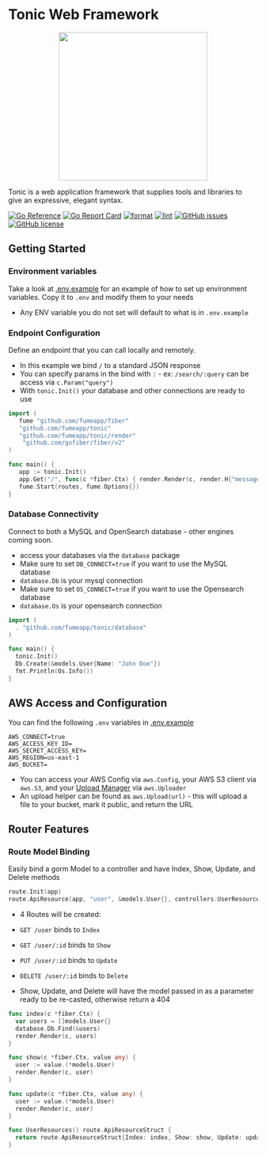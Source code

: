 
# Tonic Web Framework

<p align="center">
  <img src="https://raw.githubusercontent.com/fumeapp/tonic/main/tonic.jpg" width="300" />
</p>

Tonic is a web application framework that supplies tools and libraries to give an expressive, elegant syntax.

[![Go Reference](https://pkg.go.dev/badge/github.com/fumeapp/tonic.svg)](https://pkg.go.dev/github.com/fumeapp/tonic)
[![Go Report Card](https://goreportcard.com/badge/github.com/fumeapp/tonic)](https://goreportcard.com/report/github.com/fumeapp/tonic)
[![format](https://github.com/fumeapp/tonic/actions/workflows/format.yml/badge.svg)](https://github.com/fumeapp/tonic/actions/workflows/format.yml)
[![lint](https://github.com/fumeapp/tonic/actions/workflows/lint.yml/badge.svg)](https://github.com/fumeapp/tonic/actions/workflows/lint.yml)
[![GitHub issues](https://img.shields.io/github/issues/fumeapp/tonic)](https://github.com/fumeapp/tonic/issues)
[![GitHub license](https://img.shields.io/github/license/fumeapp/tonic)](https://github.com/fumeapp/tonic/blob/main/license)

## Getting Started

### Environment variables

Take a look at [.env.example](https://github.com/fumeapp/tonic/blob/main/.env.example) for an example of how to set up environment variables. Copy it to `.env` and modify them to your needs
* Any ENV variable you do not set will default to what is in `.env.example`


### Endpoint Configuration
Define an endpoint that you can call locally and remotely.
* In this example we bind `/` to a standard JSON response
* You can specify params in the bind with `:` - ex: `/search/:query` can be access via `c.Param("query")`
* With `tonic.Init()` your database and other connections are ready to use

```go
import (
   fume "github.com/fumeapp/fiber"
   "github.com/fumeapp/tonic"
   "github.com/fumeapp/tonic/render"
	"github.com/gofiber/fiber/v2"
)

func main() {
   app := tonic.Init()
   app.Get("/", func(c *fiber.Ctx) { render.Render(c, render.H{"message": "Hello World"}) })
   fume.Start(routes, fume.Options{})
}
```

### Database Connectivity
Connect to both a MySQL and OpenSearch database - other engines coming soon.
* access your databases via the `database` package
* Make sure to set `DB_CONNECT=true` if you want to use the MySQL database
* `database.Db` is your mysql connection
* Make sure to set `OS_CONNECT=true` if you want to use the Opensearch database
* `database.Os` is your opensearch connection

```go
import (
  . "github.com/fumeapp/tonic/database"
)

func main() {
  tonic.Init()
  Db.Create(&models.User{Name: "John Doe"})
  fmt.Println(Os.Info())
}
```

## AWS Access and Configuration
You can find the following `.env` variables in [.env.example](https://github.com/fumeapp/tonic/blob/main/.env.example)

```
AWS_CONNECT=true
AWS_ACCESS_KEY_ID=
AWS_SECRET_ACCESS_KEY=
AWS_REGION=us-east-1
AWS_BUCKET=
```
* You can access your AWS Config via `aws.Config`, your AWS S3 client via `aws.S3`, and your [Upload Manager](https://pkg.go.dev/github.com/aws/aws-sdk-go-v2/feature/s3/manager) via `aws.Uploader`
* An upload helper can be found as `aws.Upload(url)` - this will upload a file to your bucket, mark it public, and return the URL

## Router Features
### Route Model Binding

Easily bind a gorm Model to a controller and have Index, Show, Update, and Delete methods

```go
route.Init(app)
route.ApiResource(app, "user", &models.User{}, controllers.UserResources())
```
* 4 Routes will be created:
* `GET /user` binds to `Index`
* `GET /user/:id` binds to `Show`
* `PUT /user/:id` binds to `Update`
* `DELETE /user/:id` binds to `Delete`

* Show, Update, and Delete will have the model passed in as a parameter ready to be re-casted, otherwise return a 404

```go
func index(c *fiber.Ctx) {
  var users = []models.User{}
  database.Db.Find(&users)
  render.Render(c, users)
}

func show(c *fiber.Ctx, value any) {
  user := value.(*models.User)
  render.Render(c, user)
}

func update(c *fiber.Ctx, value any) {
  user := value.(*models.User)
  render.Render(c, user)
}

func UserResources() route.ApiResourceStruct {
  return route.ApiResourceStruct{Index: index, Show: show, Update: update}
}
```